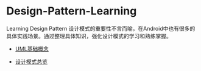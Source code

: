 # Design-Pattern-Learning
 Learning Design Pattern 设计模式的重要性不言而喻，在Android中也有很多的具体实践场景。通过整理具体知识，强化设计模式的学习和熟练掌握。

- [UML基础概念](https://github.com/JessonYue/Design-Pattern-Learning/blob/master/UML%E7%9B%B8%E5%85%B3%E7%9F%A5%E8%AF%86%E6%95%B4%E7%90%86.md)

- [设计模式总览](https://github.com/JessonYue/Design-Pattern-Learning/blob/master/%E8%AE%BE%E8%AE%A1%E6%A8%A1%E5%BC%8F%E6%80%BB%E8%A7%88.md)
